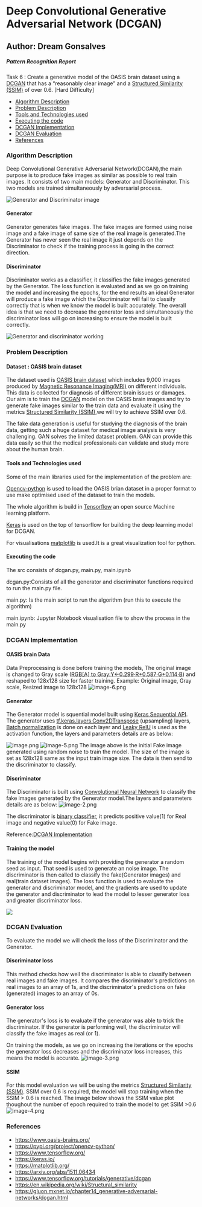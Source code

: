 # Deep Convolutional Generative Adversarial Network (DCGAN) 
## Author: Dream Gonsalves


##### Pattern Recognition Report 
Task 6 : Create a generative model of the OASIS brain dataset using a [DCGAN](https://arxiv.org/abs/1511.06434) that
has a “reasonably clear image” and a [Structured Similarity (SSIM)](https://en.wikipedia.org/wiki/Structural_similarity) of over 0.6. [Hard Difficulty]


* [Algorithm Description](#Algorithm-Description)<br>
* [Problem Description](#Problem-Description)<br>
* [Tools and Technologies used](#Tools-and-Technologies-used)<br>
* [Executing the code](#Executing-the-code)<br>
* [DCGAN Implementation](#DCGAN-Implementation)<br>
* [DCGAN Evaluation](#DCGAN-Evaluation)<br>
* [References](#References)

### Algorithm Description 

Deep Convolutional Generative Adversarial Network(DCGAN),the main purpose is to produce fake images as similar as possible to real train images. It consists of two main models: Generator and Discriminator. This two models are trained simultaneously by adversarial process. 


![Generator and Discriminator image](https://gluon.mxnet.io/_images/dcgan.png)

#### Generator
Generator generates fake images. The fake images are formed using noise image and a fake image of same size of the real image is generated.The Generator has never seen the real image it just depends on the Discriminator to check if the training process is going in the correct direction. 


#### Discriminator
Discriminator works as a classifier, it classifies the fake images generated by the Generator. The loss function is evaluated and as we go on training the model and increasing the epochs, for the end results an ideal Generator will produce a fake image which the Discriminator will fail to classify correctly that is when we know the model is built accurately. The overall idea is that we need to decrease the generator loss and simultaneously the discriminator loss will go on increasing to ensure the model is built correctly.


![Generator and discriminator working](https://www.tensorflow.org/tutorials/generative/images/gan2.png)















### Problem Description
#### Dataset : OASIS brain dataset
The dataset used is [OASIS brain dataset](https://www.oasis-brains.org/) which includes 9,000 images produced by [Magnetic Resonance Imaging(MRI)](https://www.nibib.nih.gov/science-education/science-topics/magnetic-resonance-imaging-mri) on different individuals. This data is collected for diagnosis of different brain issues or damages. Our aim is to train the [DCGAN](https://arxiv.org/abs/1511.06434) model on the OASIS brain images and try to generate fake images similar to the train data and evaluate it using the metrics [Structured Similarity (SSIM)](https://en.wikipedia.org/wiki/Structural_similarity),we will try to achieve SSIM over 0.6.

The fake data generation is useful for studying the diagnosis of the brain data, getting such a huge dataset for medical image analysis is very challenging. GAN solves the limited dataset problem. GAN can provide this data easily so that the medical professionals can validate and study more about the human brain. 



#### Tools and Technologies used
Some of the main libraries used for the implementation of the problem are:

[Opencv-python](https://pypi.org/project/opencv-python/) is used to load the OASIS brian dataset in a proper format to use make optimised used of the dataset to train the models.

The whole algorithm is build in [Tensorflow](https://www.tensorflow.org/) an open source Machine learning platform. 

[Keras](https://keras.io/) is used on the top of tensorflow for building the deep learning model for DCGAN.

For visualisations [matplotlib](https://matplotlib.org/) is used.It is a great visualization tool for python.


#### Executing the code

The src consists of dcgan.py, main.py, main.ipynb 

dcgan.py:Consists of all the generator and discriminator functions required to run the main.py file.

main.py: Is the main script to run the algorithm (run this to execute the algorithm)

main.ipynb: Jupyter Notebook visualisation file to show the process in the main.py

### DCGAN Implementation

#### OASIS brain Data
Data Preprocessing is done before training the models, The original image is changed to Gray scale ([RGB[A] to Gray:Y←0.299⋅R+0.587⋅G+0.114⋅B](https://docs.opencv.org/3.4/de/d25/imgproc_color_conversions.html#color_convert_rgb_gray)) and reshaped to 128x128 size for faster training.
Example: Original image, Gray scale, Resized image to 128x128
![image-6.png](attachment:image-6.png)


#### Generator

The Generator model is squential model built using [Keras Sequential API](https://www.tensorflow.org/guide/keras/sequential_model#sequential_model). 
The generator uses [tf.keras.layers.Conv2DTranspose](https://www.tensorflow.org/api_docs/python/tf/keras/layers/Conv2DTranspose) (upsampling) layers, [Batch normalization](https://www.tensorflow.org/api_docs/python/tf/keras/layers/BatchNormalization) is done on each layer and [Leaky RelU](https://www.tensorflow.org/api_docs/python/tf/keras/layers/LeakyReLU) is used as the activation function, the layers and parameters details are as below:

![image.png](attachment:image.png)
![image-5.png](attachment:image-5.png)
The image above is the initial Fake image generated using random noise to train the model. The size of the image is set as 128x128 same as the input train image size. The data is then send to the discriminator to classify.

#### Discriminator
The Discriminator is built using [Convolutional Neural Network](https://www.tensorflow.org/tutorials/images/cnn) to classify the fake images generated by the Generator model.The layers and parameters details are as below:
![image-2.png](attachment:image-2.png)

The discriminator is [binary classifier](https://en.wikipedia.org/wiki/Binary_classification#:~:text=Binary%20classification%20is%20the%20task,basis%20of%20a%20classification%20rule.), it predicts positive value(1) for Real image and negative value(0) for Fake image.

Reference:[DCGAN Implementation](https://www.tensorflow.org/tutorials/generative/dcgan)

#### Training the model
The training of the model begins with providing the generator a random seed as input. That seed is used to generate an noise image. The discriminator is then called to classify the fake(Generator images) and real(train dataset images). The loss function is used to evaluate the generator and discriminator model, and the gradients are used to update the generator and discriminator to lead the model to lesser generator loss and greater discriminator loss.

![](dcgan.gif)


### DCGAN Evaluation
To evaluate the model we will check the loss of the Discriminator and the Generator.

#### Discriminator loss
This method checks how well the discriminator is able to classify between real images and fake images. It compares the discriminator's predictions on real images to an array of 1s, and the discriminator's predictions on fake (generated) images to an array of 0s.

#### Generator loss
The generator's loss is to evaluate if the generator was able to trick the discriminator. If the generator is performing well, the discriminator will classify the fake images as real (or 1). 

On training the models, as we go on increasing the iterations or the epochs the generator loss decreases and the discriminator loss increases, this means the model is accurate. 
![image-3.png](attachment:image-3.png)

#### SSIM
For this model evaluation we will be using the metrics [Structured Similarity (SSIM)](https://en.wikipedia.org/wiki/Structural_similarity). SSIM over 0.6 is required, the model will stop training when the SSIM > 0.6 is reached. The image below shows the SSIM value plot thoughout the number of epoch required to train the model to get SSIM >0.6
![image-4.png](attachment:image-4.png)



### References
* https://www.oasis-brains.org/ <br>
* https://pypi.org/project/opencv-python/<br>
* https://www.tensorflow.org/<br>
* https://keras.io/<br>
* https://matplotlib.org/<br>
* https://arxiv.org/abs/1511.06434<br>
* https://www.tensorflow.org/tutorials/generative/dcgan<br>
* https://en.wikipedia.org/wiki/Structural_similarity<br>
* https://gluon.mxnet.io/chapter14_generative-adversarial-networks/dcgan.html

